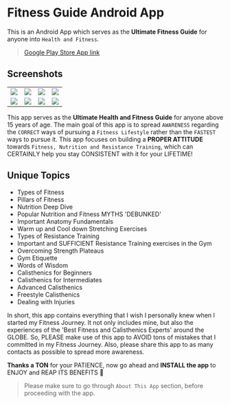 # Fitness Guide Android App
This is an Android App which serves as the **Ultimate Fitness Guide** for anyone into `Health and Fitness`.

> [Google Play Store App link](https://play.google.com/store/apps/details?id=com.abhisheksawant.FitnessGuide)

## Screenshots

<table>
  <tr>
    <td><img src="https://play-lh.googleusercontent.com/YVKoY3ZqTKZt9kb03wmq6WZYYBqLwgZ_LOL10pL3qmGtRaILZwWQe4QUGcJ1vpJLois=w720-h310-rw"></td>
    <td><img src="https://play-lh.googleusercontent.com/NvGNOCQBKjbu9tgB5frTHYJR0Ex3C-uhBjOfdqFIty5wkARJdWYZDqxl2-ItL0LbkrA=w720-h310-rw"></td>
    <td><img src="https://play-lh.googleusercontent.com/Tg8tz0vsrMEjrAm5ZyBFac290BZJKKJb3-JrukUxiElm1e5Gq3MRzL3_XMKqp5fT_Pg=w720-h310-rw"></td>
    <td><img src="https://play-lh.googleusercontent.com/GQTscEaZppLugaI-swMGAkKAPJaofT-YCJ8Ncn0kCeINVTJznzWe5-iH4jadxLa5lb4=w720-h310-rw"></td>
  </tr>
  <tr>
    <td><img src="https://play-lh.googleusercontent.com/Raa3ftDwnVRNVXhcTbpGC1NUjMNtZa3OxgOOiuNe3ggnXjBckTEMFZumtJ8sMQP8oW8=w720-h310-rw"></td>
    <td><img src="https://play-lh.googleusercontent.com/zUgc5jqbtOCiiDvgAMLBF190bpSyUfWnFaqvJZ_8dR_jE9y1W9gyzgalQvY-9Hi7C70=w720-h310-rw"></td>
    <td><img src="https://play-lh.googleusercontent.com/ZLCEAxN2Widc8lLsETkClibJQnxv4C26UUfcv8NL0SWfqBmfBMuw4Kz0-E4KV_pwTw=w720-h310-rw"></td>
    <td><img src="https://play-lh.googleusercontent.com/CDS1p4MJ7lL4sdlSHia5VPWfh3Lu7Hp87iJyi5l_RBJ3w2gcEkveSqbGg_8Zobq-aRg=w720-h310-rw"></td>
  </tr>
</table>

This app serves as the **Ultimate Health and Fitness Guide** for anyone above 15 years of age. The main goal of this app is to spread `AWARENESS` regarding the `CORRECT` ways of pursuing a `Fitness Lifestyle` rather than the `FASTEST` ways to pursue it.
This app focuses on building a **PROPER ATTITUDE** towards `Fitness, Nutrition and Resistance Training`, which can CERTAINLY help you stay CONSISTENT with it for your LIFETIME!

## Unique Topics

- Types of Fitness
- Pillars of Fitness
- Nutrition Deep Dive
- Popular Nutrition and Fitness MYTHS 'DEBUNKED'
- Important Anatomy Fundamentals
- Warm up and Cool down Stretching Exercises
- Types of Resistance Training
- Important and SUFFICIENT Resistance Training exercises in the Gym
- Overcoming Strength Plateaus
- Gym Etiquette
- Words of Wisdom
- Calisthenics for Beginners
- Calisthenics for Intermediates
- Advanced Calisthenics
- Freestyle Calisthenics
- Dealing with Injuries 

In short, this app contains everything that I wish I personally knew when I started my Fitness Journey. It not only includes mine, but also the experiences of the 'Best Fitness and Calisthenics Experts' around the GLOBE. So, PLEASE make use of this app to AVOID tons of mistakes that I committed in my Fitness Journey.
Also, please share this app to as many contacts as possible to spread more awareness.

**Thanks a TON** for your PATIENCE, now go ahead and **INSTALL the app** to ENJOY and REAP ITS BENEFITS 🙂<br>
> Please make sure to go through `About This App` section, before proceeding with the app.
